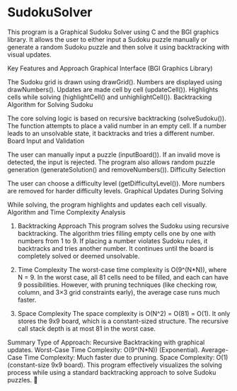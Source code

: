 # SudokuSolver
This program is a Graphical Sudoku Solver using C and the BGI graphics library. It allows the user to either input a Sudoku puzzle manually or generate a random Sudoku puzzle and then solve it using backtracking with visual updates.

Key Features and Approach
Graphical Interface (BGI Graphics Library)

The Sudoku grid is drawn using drawGrid().
Numbers are displayed using drawNumbers().
Updates are made cell by cell (updateCell()).
Highlights cells while solving (highlightCell() and unhighlightCell()).
Backtracking Algorithm for Solving Sudoku

The core solving logic is based on recursive backtracking (solveSudoku()).
The function attempts to place a valid number in an empty cell.
If a number leads to an unsolvable state, it backtracks and tries a different number.
Board Input and Validation

The user can manually input a puzzle (inputBoard()).
If an invalid move is detected, the input is rejected.
The program also allows random puzzle generation (generateSolution() and removeNumbers()).
Difficulty Selection

The user can choose a difficulty level (getDifficultyLevel()).
More numbers are removed for harder difficulty levels.
Graphical Updates During Solving

While solving, the program highlights and updates each cell visually.
Algorithm and Time Complexity Analysis

  1. Backtracking Approach
  This program solves the Sudoku using recursive backtracking.
  The algorithm tries filling empty cells one by one with numbers from 1 to 9.
  If placing a number violates Sudoku rules, it backtracks and tries another number.
  It continues until the board is completely solved or deemed unsolvable.

  2. Time Complexity
  The worst-case time complexity is O(9^(N*N)), where N = 9.
  In the worst case, all 81 cells need to be filled, and each can have 9 possibilities.
  However, with pruning techniques (like checking row, column, and 3×3 grid constraints early), the average case runs much faster.
  
  3. Space Complexity
  The space complexity is O(N^2) = O(81) = O(1).
  It only stores the 9x9 board, which is a constant-sized structure.
  The recursive call stack depth is at most 81 in the worst case.

Summary
  Type of Approach: Recursive Backtracking with graphical updates.
  Worst-Case Time Complexity: O(9^(N*N)) (Exponential).
  Average-Case Time Complexity: Much faster due to pruning.
  Space Complexity: O(1) (constant-size 9x9 board).
  This program effectively visualizes the solving process while using a standard backtracking approach to solve Sudoku puzzles. 🚀
